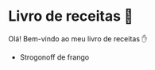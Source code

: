 # Livro de receitas :cookie:

Olá! Bem-vindo ao meu livro de receitas :hand:

* Strogonoff de frango

  
